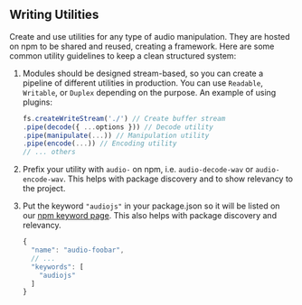 ## Writing Utilities
Create and use utilities for any type of audio manipulation.  They are hosted on
npm to be shared and reused, creating a framework.  Here are some common utility
guidelines to keep a clean structured system:

 1. Modules should be designed stream-based, so you can create a pipeline of
    different utilities in production.  You can use `Readable`, `Writable`, or
    `Duplex` depending on the purpose.  An example of using plugins:

    ```js
    fs.createWriteStream('./') // Create buffer stream
    .pipe(decode({ ...options })) // Decode utility
    .pipe(manipulate(...)) // Manipulation utility
    .pipe(encode(...)) // Encoding utility
    // ... others
    ```

 2. Prefix your utility with `audio-` on npm, i.e. `audio-decode-wav`
    or `audio-encode-wav`.  This helps with package discovery and to show
    relevancy to the project.

 3. Put the keyword `"audiojs"` in your package.json so it will be listed on our
    [npm keyword page][npm-audiojs].  This also helps with package discovery and
    relevancy.

    ```js
    {
      "name": "audio-foobar",
      // ...
      "keywords": [
        "audiojs"
      ]
    }
    ```

[npm-audiojs]: https://www.npmjs.com/browse/keyword/audiojs
[through2]: https://www.npmjs.com/package/through2
